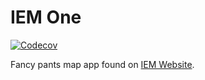 # IEM One

[![Codecov](https://codecov.io/gh/akrherz/iemone/branch/main/graph/badge.svg)](https://codecov.io/gh/akrherz/iemone)

Fancy pants map app found on [IEM Website](https://mesonet.agron.iastate.edu/one/).
